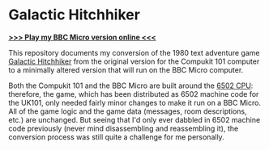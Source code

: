 # Galactic Hitchhiker

[**>>> Play my BBC Micro version online <<<**](http://bbcmicro.co.uk//jsbeeb/play.php?autoboot&disc=http://bbcmicro.co.uk//gameimg/discs/1411/gh.ssd&noseek)

This repository documents my conversion of the 1980 text adventure game [Galactic Hitchhiker](https://bluerenga.blog/2021/11/04/galactic-hitchhiker-1980/) from the original version for the Compukit 101 computer to a minimally altered version that will run on the BBC Micro computer. 

Both the Compukit 101 and the BBC Micro are built around the [6502 CPU](https://en.wikipedia.org/wiki/MOS_Technology_6502): therefore, the game, which has been distributed as 6502 machine code for the UK101, only needed fairly minor changes to make it run on a BBC Micro. All of the game logic and the game data (messages, room descriptions, etc.) are unchanged.  But seeing that I'd only ever dabbled in 6502 machine code previously (never mind disassembling and reassembling it), the conversion process was still quite a challenge for me personally.
